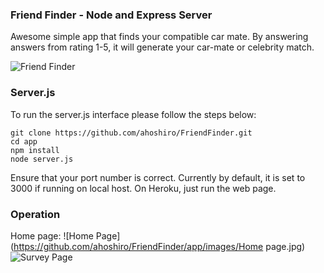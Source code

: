 ### Friend Finder - Node and Express Server

Awesome simple app that finds your compatible car mate. By answering answers from rating 1-5, it will generate your car-mate or celebrity match. 

![Friend Finder](http://media.hollywood.com/images/1000x731/6723330.jpg)
<!-- (https://raw.githubusercontent.com/username/projectname/branch/path/to/img.png) -->

### Server.js

To run the server.js interface please follow the steps below:

	git clone https://github.com/ahoshiro/FriendFinder.git
	cd app
	npm install
	node server.js

  Ensure that your port number is correct. Currently by default, it is set to 3000 if running on local host. On Heroku, just run the web page. 

### Operation

Home page:
![Home Page](https://github.com/ahoshiro/FriendFinder/app/images/Home page.jpg)
![Survey Page](https://github.com/ahoshiro/FriendFinder/app/images/Survey.jpg)
